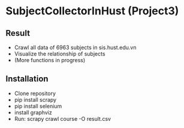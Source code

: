 # SubjectCollectorInHust (Project3)
## Result
- Crawl all data of 6963 subjects in sis.hust.edu.vn
- Visualize the relationship of subjects
- (More functions in progress)

## Installation

- Clone repository
- pip install scrapy
- pip install selenium
- install graphviz
- Run: scrapy crawl course -O result.csv